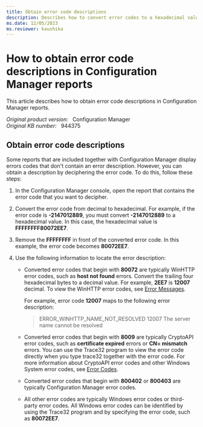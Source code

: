 ```yaml
---
title: Obtain error code descriptions
description: Describes how to convert error codes to a hexadecimal value to obtain an error description in Configuration Manager.
ms.date: 12/05/2023
ms.reviewer: kaushika
---
```

# How to obtain error code descriptions in Configuration Manager reports

This article describes how to obtain error code descriptions in Configuration Manager reports.

_Original product version:_ &nbsp; Configuration Manager  
_Original KB number:_ &nbsp; 944375

## Obtain error code descriptions

Some reports that are included together with Configuration Manager display errors codes that don't contain an error description. However, you can obtain a description by deciphering the error code. To do this, follow these steps:

1. In the Configuration Manager console, open the report that contains the error code that you want to decipher.
2. Convert the error code from decimal to hexadecimal. For example, if the error code is **-2147012889**, you must convert **-2147012889** to a hexadecimal value. In this case, the hexadecimal value is **FFFFFFFF80072EE7**.

3. Remove the **FFFFFFFF** in front of the converted error code. In this example, the error code becomes **80072EE7**.

4. Use the following information to locate the error description:

   - Converted error codes that begin with **80072** are typically WinHTTP error codes, such as **host not found** errors. Convert the trailing four hexadecimal bytes to a decimal value. For example, **2EE7** is **12007** decimal. To view the WinHTTP error codes, see [Error Messages](/windows/win32/winhttp/error-messages?redirectedfrom=MSDN).

     For example, error code **12007** maps to the following error description:

     > ERROR_WINHTTP_NAME_NOT_RESOLVED 12007 The server name cannot be resolved

   - Converted error codes that begin with **8009** are typically CryptoAPI error codes, such as **certificate expired** errors or **CN= mismatch** errors. You can use the Trace32 program to view the error code directly when you type trace32 together with the error code. For more information about CryptoAPI error codes and other Windows System error codes, see [Error Codes](/windows/win32/debug/system-error-codes?redirectedfrom=MSDN).

   - Converted error codes that begin with **800402** or **800403** are typically Configuration Manager error codes.

   - All other error codes are typically Windows error codes or third-party error codes. All Windows error codes can be identified by using the Trace32 program and by specifying the error code, such as **80072EE7**.
